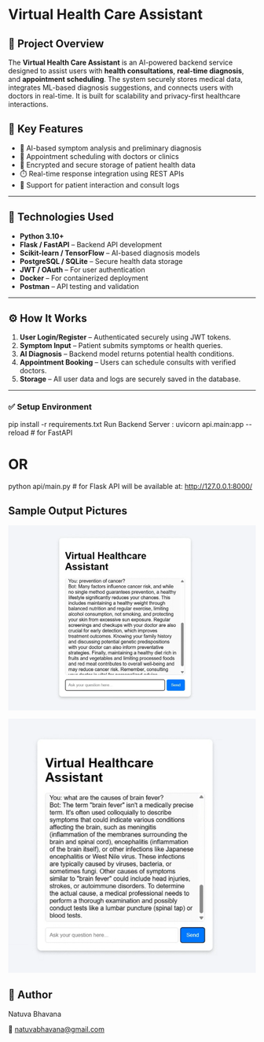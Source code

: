 #  Virtual Health Care Assistant

## 📌 Project Overview

The **Virtual Health Care Assistant** is an AI-powered backend service designed to assist users with **health consultations**, **real-time diagnosis**, and **appointment scheduling**. The system securely stores medical data, integrates ML-based diagnosis suggestions, and connects users with doctors in real-time. It is built for scalability and privacy-first healthcare interactions.


## 🚀 Key Features

- 🧠 AI-based symptom analysis and preliminary diagnosis
- 📅 Appointment scheduling with doctors or clinics
- 🔐 Encrypted and secure storage of patient health data
- ⏱️ Real-time response integration using REST APIs
- 💬 Support for patient interaction and consult logs

---

## 🧠 Technologies Used

- **Python 3.10+**
- **Flask / FastAPI** – Backend API development
- **Scikit-learn / TensorFlow** – AI-based diagnosis models
- **PostgreSQL / SQLite** – Secure health data storage
- **JWT / OAuth** – For user authentication
- **Docker** – For containerized deployment
- **Postman** – API testing and validation

---


## ⚙️ How It Works

1. **User Login/Register** – Authenticated securely using JWT tokens.
2. **Symptom Input** – Patient submits symptoms or health queries.
3. **AI Diagnosis** – Backend model returns potential health conditions.
4. **Appointment Booking** – Users can schedule consults with verified doctors.
5. **Storage** – All user data and logs are securely saved in the database.

---

### ✅ Setup Environment

pip install -r requirements.txt
Run Backend Server :
uvicorn api.main:app --reload  # for FastAPI
# OR
python api/main.py             # for Flask
API will be available at: http://127.0.0.1:8000/

## Sample Output Pictures

![image](https://github.com/GudepuRakshitha/Virtual_health-care-system/blob/7d40591bf02beb654b8953dd3bf6915035142203/Screenshot%202025-03-30%20221422.png)

![image](https://github.com/GudepuRakshitha/Virtual_health-care-system/blob/7d40591bf02beb654b8953dd3bf6915035142203/Screenshot%202025-03-30%20221813.png)

##  👥 Author
Natuva Bhavana 

📧 natuvabhavana@gmail.com
